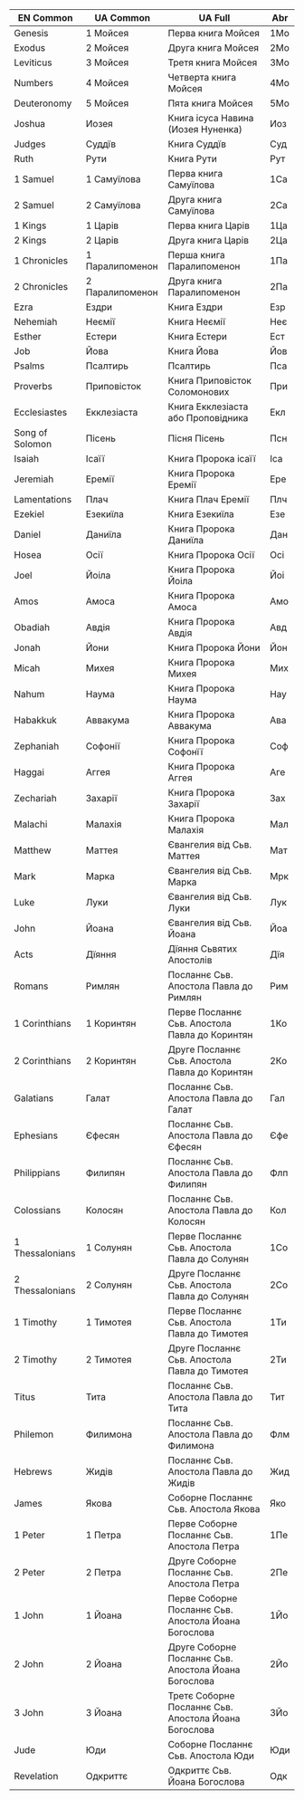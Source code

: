 | EN Common       | UA Common       | UA Full                                              | Abr |
| --------------- | --------------- | ---------------------------------------------------- | --- |
| Genesis         | 1 Мойсея        | Перва книга Мойсея                                   | 1Мо |
| Exodus          | 2 Мойсея        | Друга книга Мойсея                                   | 2Мо |
| Leviticus       | 3 Мойсея        | Третя книга Мойсея                                   | 3Мо |
| Numbers         | 4 Мойсея        | Четверта книга Мойсея                                | 4Мо |
| Deuteronomy     | 5 Мойсея        | Пята книга Мойсея                                    | 5Мо |
| Joshua          | Иозея           | Книга ісуса Навина (Иозея Нуненка)                   | Иоз |
| Judges          | Суддїв          | Книга Суддїв                                         | Суд |
| Ruth            | Рути            | Книга Рути                                           | Рут |
| 1 Samuel        | 1 Самуїлова     | Перва книга Самуїлова                                | 1Са |
| 2 Samuel        | 2 Самуїлова     | Друга книга Самуїлова                                | 2Са |
| 1 Kings         | 1 Царів         | Перва книга Царів                                    | 1Ца |
| 2 Kings         | 2 Царів         | Друга книга Царів                                    | 2Ца |
| 1 Chronicles    | 1 Паралипоменон | Перша книга Паралипоменон                            | 1Па |
| 2 Chronicles    | 2 Паралипоменон | Друга книга Паралипоменон                            | 2Па |
| Ezra            | Ездри           | Книга Ездри                                          | Езр |
| Nehemiah        | Неємії          | Книга Неємії                                         | Неє |
| Esther          | Естери          | Книга Естери                                         | Ест |
| Job             | Йова            | Книга Йова                                           | Йов |
| Psalms          | Псалтирь        | Псалтирь                                             | Пса |
| Proverbs        | Приповісток     | Книга Приповісток Соломонових                        | При |
| Ecclesiastes    | Екклезіаста     | Книга Екклезіаста або Проповідника                   | Екл |
| Song of Solomon | Пісень          | Пісня Пісень                                         | Псн |
| Isaiah          | Ісаїї           | Книга Пророка ісаїї                                  | Іса |
| Jeremiah        | Еремії          | Книга Пророка Еремії                                 | Ере |
| Lamentations    | Плач            | Книга Плач Еремії                                    | Плч |
| Ezekiel         | Езекиїла        | Книга Езекиїла                                       | Езе |
| Daniel          | Даниїла         | Книга Пророка Даниїла                                | Дан |
| Hosea           | Осії            | Книга Пророка Осії                                   | Осі |
| Joel            | Йоіла           | Книга Пророка Йоіла                                  | Йоі |
| Amos            | Амоса           | Книга Пророка Амоса                                  | Амо |
| Obadiah         | Авдія           | Книга Пророка Авдія                                  | Авд |
| Jonah           | Йони            | Книга Пророка Йони                                   | Йон |
| Micah           | Михея           | Книга Пророка Михея                                  | Мих |
| Nahum           | Наума           | Книга Пророка Наума                                  | Нау |
| Habakkuk        | Аввакума        | Книга Пророка Аввакума                               | Ава |
| Zephaniah       | Софонії         | Книга Пророка Софонїї                                | Соф |
| Haggai          | Аггея           | Книга Пророка Аггея                                  | Аге |
| Zechariah       | Захарії         | Книга Пророка Захарії                                | Зах |
| Malachi         | Малахія         | Книга Пророка Малахія                                | Мал |
| Matthew         | Маттея          | Євангелия від Сьв. Маттея                            | Мат |
| Mark            | Марка           | Євангелия від Сьв. Марка                             | Мрк |
| Luke            | Луки            | Євангелия від Сьв. Луки                              | Лук |
| John            | Йоана           | Євангелия від Сьв. Йоана                             | Йоа |
| Acts            | Дїяння          | Дїяння Сьвятих Апостолів                             | Дїя |
| Romans          | Римлян          | Посланнє Сьв. Апостола Павла до Римлян               | Рим |
| 1 Corinthians   | 1 Коринтян      | Перве Посланнє Сьв. Апостола Павла до Коринтян       | 1Ко |
| 2 Corinthians   | 2 Коринтян      | Друге Посланнє Сьв. Апостола Павла до Коринтян       | 2Ко |
| Galatians       | Галат           | Посланнє Сьв. Апостола Павла до Галат                | Гал |
| Ephesians       | Єфесян          | Посланнє Сьв. Апостола Павла до Єфесян               | Єфе |
| Philippians     | Филипян         | Посланнє Сьв. Апостола Павла до Филипян              | Флп |
| Colossians      | Колосян         | Посланнє Сьв. Апостола Павла до Колосян              | Кол |
| 1 Thessalonians | 1 Солунян       | Перве Посланнє Сьв. Апостола Павла до Солунян        | 1Со |
| 2 Thessalonians | 2 Солунян       | Друге Посланнє Сьв. Апостола Павла до Солунян        | 2Со |
| 1 Timothy       | 1 Тимотея       | Перве Посланнє Сьв. Апостола Павла до Тимотея        | 1Ти |
| 2 Timothy       | 2 Тимотея       | Друге Посланнє Сьв. Апостола Павла до Тимотея        | 2Ти |
| Titus           | Тита            | Посланнє Сьв. Апостола Павла до Тита                 | Тит |
| Philemon        | Филимона        | Посланнє Сьв. Апостола Павла до Филимона             | Флм |
| Hebrews         | Жидів           | Посланнє Сьв. Апостола Павла до Жидів                | Жид |
| James           | Якова           | Соборне Посланнє Сьв. Апостола Якова                 | Яко |
| 1 Peter         | 1 Петра         | Перве Соборне Посланнє Сьв. Апостола Петра           | 1Пе |
| 2 Peter         | 2 Петра         | Друге Соборне Посланнє Сьв. Апостола Петра           | 2Пе |
| 1 John          | 1 Йоана         | Перве Соборне Посланнє Сьв. Апостола Йоана Богослова | 1Йо |
| 2 John          | 2 Йоана         | Друге Соборне Посланнє Сьв. Апостола Йоана Богослова | 2Йо |
| 3 John          | 3 Йоана         | Третє Соборне Посланнє Сьв. Апостола Йоана Богослова | 3Йо |
| Jude            | Юди             | Соборне Посланнє Сьв. Апостола Юди                   | Юди |
| Revelation      | Одкриттє        | Одкриттє Сьв. Йоана Богослова                        | Одк |
